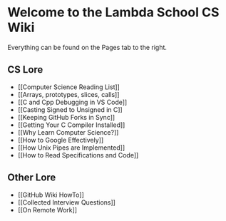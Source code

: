 # Welcome to the Lambda School CS Wiki

Everything can be found on the Pages tab to the right.

## CS Lore

* [[Computer Science Reading List]]
* [[Arrays, prototypes, slices, calls]]
* [[C and Cpp Debugging in VS Code]]
* [[Casting Signed to Unsigned in C]]
* [[Keeping GitHub Forks in Sync]]
* [[Getting Your C Compiler Installed]]
* [[Why Learn Computer Science?]]
* [[How to Google Effectively]]
* [[How Unix Pipes are Implemented]]
* [[How to Read Specifications and Code]]

## Other Lore

* [[GitHub Wiki HowTo]]
* [[Collected Interview Questions]]
* [[On Remote Work]]

